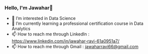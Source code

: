 ### Hello, I'm Jawahar👋

- 👀 I’m interested in Data Science 
- 🌱 I’m currently learning a professional certification course in Data Analytics
- 📫 How to reach me through LinkedIn : https://www.linkedin.com/in/jawahar-ravi-61a0951a7/
- 📫 How to reach me through Gmail : jawaharravi66@gmail.com 


